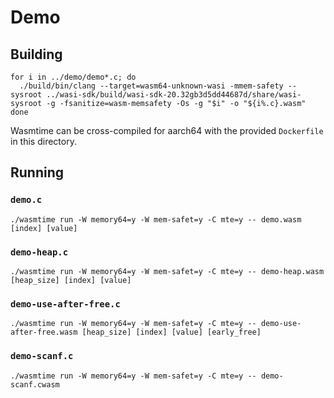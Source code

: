 # Demo

## Building

```shell
for i in ../demo/demo*.c; do
  ./build/bin/clang --target=wasm64-unknown-wasi -mmem-safety --sysroot ../wasi-sdk/build/wasi-sdk-20.32gb3d5dd44687d/share/wasi-sysroot -g -fsanitize=wasm-memsafety -Os -g "$i" -o "${i%.c}.wasm"
done
```

Wasmtime can be cross-compiled for aarch64 with the provided `Dockerfile` in this directory.

## Running

### `demo.c`

```shell
./wasmtime run -W memory64=y -W mem-safet=y -C mte=y -- demo.wasm [index] [value]
```

### `demo-heap.c`

```shell
./wasmtime run -W memory64=y -W mem-safet=y -C mte=y -- demo-heap.wasm [heap_size] [index] [value]
```

### `demo-use-after-free.c`

```shell
./wasmtime run -W memory64=y -W mem-safet=y -C mte=y -- demo-use-after-free.wasm [heap_size] [index] [value] [early_free]
```

### `demo-scanf.c`

```shell
./wasmtime run -W memory64=y -W mem-safet=y -C mte=y -- demo-scanf.cwasm
```
